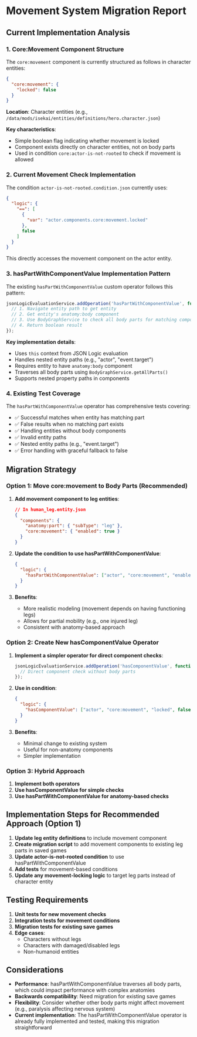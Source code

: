 # Movement System Migration Report

## Current Implementation Analysis

### 1. Core:Movement Component Structure

The `core:movement` component is currently structured as follows in character entities:

```json
{
  "core:movement": {
    "locked": false
  }
}
```

**Location**: Character entities (e.g., `/data/mods/isekai/entities/definitions/hero.character.json`)

**Key characteristics**:
- Simple boolean flag indicating whether movement is locked
- Component exists directly on character entities, not on body parts
- Used in condition `core:actor-is-not-rooted` to check if movement is allowed

### 2. Current Movement Check Implementation

The condition `actor-is-not-rooted.condition.json` currently uses:
```json
{
  "logic": {
    "==": [
      {
        "var": "actor.components.core:movement.locked"
      },
      false
    ]
  }
}
```

This directly accesses the movement component on the actor entity.

### 3. hasPartWithComponentValue Implementation Pattern

The existing `hasPartWithComponentValue` custom operator follows this pattern:

```javascript
jsonLogicEvaluationService.addOperation('hasPartWithComponentValue', function(entityPath, componentId, propertyPath, expectedValue) {
  // 1. Navigate entity path to get entity
  // 2. Get entity's anatomy:body component
  // 3. Use BodyGraphService to check all body parts for matching component value
  // 4. Return boolean result
});
```

**Key implementation details**:
- Uses `this` context from JSON Logic evaluation
- Handles nested entity paths (e.g., "actor", "event.target")
- Requires entity to have `anatomy:body` component
- Traverses all body parts using `BodyGraphService.getAllParts()`
- Supports nested property paths in components

### 4. Existing Test Coverage

The `hasPartWithComponentValue` operator has comprehensive tests covering:
- ✅ Successful matches when entity has matching part
- ✅ False results when no matching part exists
- ✅ Handling entities without body components
- ✅ Invalid entity paths
- ✅ Nested entity paths (e.g., "event.target")
- ✅ Error handling with graceful fallback to false

## Migration Strategy

### Option 1: Move core:movement to Body Parts (Recommended)

1. **Add movement component to leg entities**:
   ```json
   // In human_leg.entity.json
   {
     "components": {
       "anatomy:part": { "subType": "leg" },
       "core:movement": { "enabled": true }
     }
   }
   ```

2. **Update the condition to use hasPartWithComponentValue**:
   ```json
   {
     "logic": {
       "hasPartWithComponentValue": ["actor", "core:movement", "enabled", true]
     }
   }
   ```

3. **Benefits**:
   - More realistic modeling (movement depends on having functioning legs)
   - Allows for partial mobility (e.g., one injured leg)
   - Consistent with anatomy-based approach

### Option 2: Create New hasComponentValue Operator

1. **Implement a simpler operator for direct component checks**:
   ```javascript
   jsonLogicEvaluationService.addOperation('hasComponentValue', function(entityPath, componentId, propertyPath, expectedValue) {
     // Direct component check without body parts
   });
   ```

2. **Use in condition**:
   ```json
   {
     "logic": {
       "hasComponentValue": ["actor", "core:movement", "locked", false]
     }
   }
   ```

3. **Benefits**:
   - Minimal change to existing system
   - Useful for non-anatomy components
   - Simpler implementation

### Option 3: Hybrid Approach

1. **Implement both operators**
2. **Use hasComponentValue for simple checks**
3. **Use hasPartWithComponentValue for anatomy-based checks**

## Implementation Steps for Recommended Approach (Option 1)

1. **Update leg entity definitions** to include movement component
2. **Create migration script** to add movement components to existing leg parts in saved games
3. **Update actor-is-not-rooted condition** to use hasPartWithComponentValue
4. **Add tests** for movement-based conditions
5. **Update any movement-locking logic** to target leg parts instead of character entity

## Testing Requirements

1. **Unit tests for new movement checks**
2. **Integration tests for movement conditions**
3. **Migration tests for existing save games**
4. **Edge cases**:
   - Characters without legs
   - Characters with damaged/disabled legs
   - Non-humanoid entities

## Considerations

- **Performance**: hasPartWithComponentValue traverses all body parts, which could impact performance with complex anatomies
- **Backwards compatibility**: Need migration for existing save games
- **Flexibility**: Consider whether other body parts might affect movement (e.g., paralysis affecting nervous system)
- **Current implementation**: The hasPartWithComponentValue operator is already fully implemented and tested, making this migration straightforward